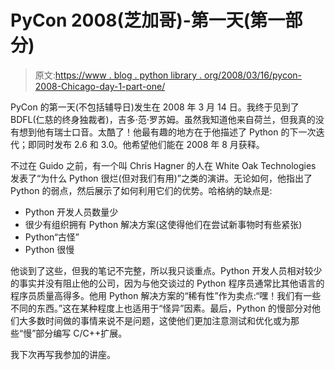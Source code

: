 # PyCon 2008(芝加哥)-第一天(第一部分)

> 原文:[https://www . blog . python library . org/2008/03/16/pycon-2008-Chicago-day-1-part-one/](https://www.blog.pythonlibrary.org/2008/03/16/pycon-2008-chicago-day-1-part-one/)

PyCon 的第一天(不包括辅导日)发生在 2008 年 3 月 14 日。我终于见到了 BDFL(仁慈的终身独裁者)，吉多·范·罗苏姆。虽然我知道他来自荷兰，但我真的没有想到他有瑞士口音。太酷了！他最有趣的地方在于他描述了 Python 的下一次迭代；即同时发布 2.6 和 3.0。他希望他们能在 2008 年 8 月获释。

不过在 Guido 之前，有一个叫 Chris Hagner 的人在 White Oak Technologies 发表了“为什么 Python 很烂(但对我们有用)”之类的演讲。无论如何，他指出了 Python 的弱点，然后展示了如何利用它们的优势。哈格纳的缺点是:

*   Python 开发人员数量少
*   很少有组织拥有 Python 解决方案(这使得他们在尝试新事物时有些紧张)
*   Python“古怪”
*   Python 很慢

他谈到了这些，但我的笔记不完整，所以我只谈重点。Python 开发人员相对较少的事实并没有阻止他的公司，因为与他交谈过的 Python 程序员通常比其他语言的程序员质量高得多。他用 Python 解决方案的“稀有性”作为卖点:“嘿！我们有一些不同的东西。”这在某种程度上也适用于“怪异”因素。最后，Python 的慢部分对他们大多数时间做的事情来说不是问题，这使他们更加注意测试和优化或为那些“慢”部分编写 C/C++扩展。

我下次再写我参加的讲座。